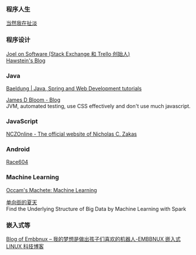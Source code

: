 ### 程序人生

[当然我在扯淡](http://www.yinwang.org/)

### 程序设计
[Joel on Software (Stack Exchange 和 Trello 创始人)](http://www.joelonsoftware.com/index.html)  
[Hawstein's Blog](http://www.hawstein.com/)

### Java
[Baeldung | Java, Spring and Web Development tutorials](http://www.baeldung.com/)

[James D Bloom - Blog](http://blog.jamesdbloom.com/)  
JVM, automated testing, use CSS effectively and don't use much javascript.

### JavaScript
[NCZOnline - The official website of Nicholas C. Zakas](https://www.nczonline.net/)

### Android
[Race604](http://www.race604.com/)

### Machine Learning  
[Occam's Machete: Machine Learning](http://occamsmachete.com/ml/)  

[单向街的夏天](http://www.xiutx.cn/)  
Find the Underlying  Structure of Big Data by Machine Learning with Spark 

### 嵌入式等
[Blog of  Embbnux – 我的梦想是做出孩子们喜欢的机器人-EMBBNUX 嵌入式LINUX 科技博客](http://www.embbnux.com/)  
